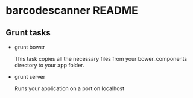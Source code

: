 barcodescanner README
====================


Grunt tasks
---------------------
 *  grunt bower
    
    This task copies all the necessary files from your bower_components directory to your app folder.

 *  grunt server
    
    Runs your application on a port on localhost
